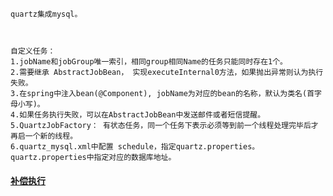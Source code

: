 
```
quartz集成mysql。



自定义任务：
1.jobName和jobGroup唯一索引，相同group相同Name的任务只能同时存在1个。
2.需要继承 AbstractJobBean， 实现executeInternal0方法，如果抛出异常则认为执行失败。
3.在spring中注入bean(@Component), jobName为对应的bean的名称，默认为类名(首字母小写)。
4.如果任务执行失败，可以在AbstractJobBean中发送邮件或者短信提醒。
5.QuartzJobFactory： 有状态任务，同一个任务下表示必须等到前一个线程处理完毕后才再启一个新的线程。
6.quartz_mysql.xml中配置 schedule，指定quartz.properties。  quartz.properties中指定对应的数据库地址。
```

#### [补偿执行](http://www.cnblogs.com/skyLogin/p/6927629.html)